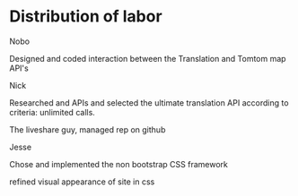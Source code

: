 # Distribution of labor

Nobo

Designed and coded interaction between the Translation and Tomtom map API's

Nick

Researched and APIs and selected the ultimate translation API according to criteria: unlimited calls.

The liveshare guy, managed rep on github




Jesse

Chose and implemented the non bootstrap CSS framework

refined visual appearance of site in css